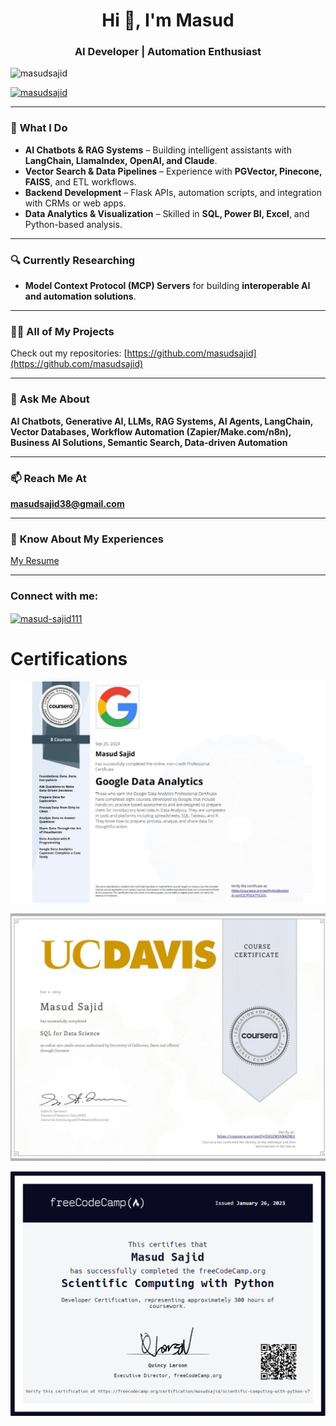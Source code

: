 <h1 align="center">Hi 👋, I'm Masud</h1>
<h3 align="center">AI Developer | Automation Enthusiast</h3>

<p align="left"> 
  <img src="https://komarev.com/ghpvc/?username=masudsajid&label=Profile%20views&color=0e75b6&style=flat" alt="masudsajid" /> 
</p>

<p align="left"> 
  <a href="https://github.com/ryo-ma/github-profile-trophy">
    <img src="https://github-profile-trophy.vercel.app/?username=masudsajid" alt="masudsajid" />
  </a> 
</p>

---

### 🚀 **What I Do**
- **AI Chatbots & RAG Systems** – Building intelligent assistants with **LangChain, LlamaIndex, OpenAI, and Claude**.  
- **Vector Search & Data Pipelines** – Experience with **PGVector, Pinecone, FAISS**, and ETL workflows.  
- **Backend Development** – Flask APIs, automation scripts, and integration with CRMs or web apps.  
- **Data Analytics & Visualization** – Skilled in **SQL, Power BI, Excel**, and Python-based analysis.  

---

### 🔍 **Currently Researching**
- **Model Context Protocol (MCP) Servers** for building **interoperable AI and automation solutions**.  

---

### 👨‍💻 **All of My Projects**
Check out my repositories: [https://github.com/masudsajid](https://github.com/masudsajid)

---

### 💬 **Ask Me About**
**AI Chatbots, Generative AI, LLMs, RAG Systems, AI Agents, LangChain, Vector Databases, Workflow Automation (Zapier/Make.com/n8n), Business AI Solutions, Semantic Search, Data-driven Automation**

---

### 📫 **Reach Me At**
**masudsajid38@gmail.com**

---

### 📄 **Know About My Experiences**
[My Resume](https://github.com/masudsajid/Resume)

---
<h3 align="left">Connect with me:</h3>
<p align="left">
<a href="https://linkedin.com/in/masud-sajid111" target="blank"><img align="center" src="https://raw.githubusercontent.com/rahuldkjain/github-profile-readme-generator/master/src/images/icons/Social/linked-in-alt.svg" alt="masud-sajid111" height="30" width="40" /></a>
</p>

# Certifications

![](google_data_analytics.jpeg)

![](sql_for_data_science.jpeg)

![](python_certificate.PNG)
